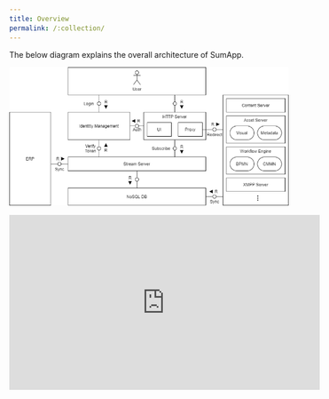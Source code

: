 ```yaml
---
title: Overview
permalink: /:collection/
---
```

The below diagram explains the overall architecture of SumApp.

![Architecture Overview](/assets/images/architecture/Overview.png)

<iframe width="560" height="315" src="https://www.youtube.com/embed/T_JO9e3nTtU" frameborder="0" allow="accelerometer; autoplay; encrypted-media; gyroscope; picture-in-picture" allowfullscreen></iframe>